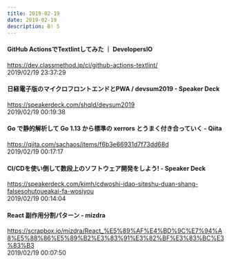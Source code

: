 ```yaml
---
title: 2019-02-19
date: 2019-02-19
description: B! 5
---
```


#### GitHub ActionsでTextlintしてみた ｜ DevelopersIO
https://dev.classmethod.jp/ci/github-actions-textlint/<br>
2019/02/19 23:37:29<br>


#### 日経電子版のマイクロフロントエンドとPWA / devsum2019 - Speaker Deck
https://speakerdeck.com/shqld/devsum2019<br>
2019/02/19 00:19:38<br>


#### Go で静的解析して Go 1.13 から標準の xerrors とうまく付き合っていく - Qiita
https://qiita.com/sachaos/items/f6b3e66931d7f73dd68d<br>
2019/02/19 00:17:17<br>


#### CI/CDを使い倒して数段上のソフトウェア開発をしよう! - Speaker Deck
https://speakerdeck.com/kimh/cdwoshi-idao-siteshu-duan-shang-falsesohutoueakai-fa-wosiyou<br>
2019/02/19 00:14:04<br>


#### React 副作用分割パターン - mizdra
https://scrapbox.io/mizdra/React_%E5%89%AF%E4%BD%9C%E7%94%A8%E5%88%86%E5%89%B2%E3%83%91%E3%82%BF%E3%83%BC%E3%83%B3<br>
2019/02/19 00:07:50<br>


